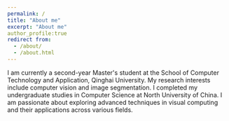 ```yaml
---
permalink: /
title: "About me"
excerpt: "About me"
author_profile:true
redirect from:
  - /about/
  - /about.html
---
```


I am currently a second-year Master's student at the School of Computer Technology and Application, Qinghai University. My research interests include computer vision and image segmentation. I completed my undergraduate studies in Computer Science at North University of China. I am passionate about exploring advanced techniques in visual computing and their applications across various fields.

